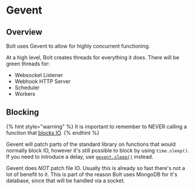 # Gevent

## Overview

Bolt uses Gevent to allow for highly concurrent functioning.

At a high level, Bolt creates threads for everything it does. There will be green threads for:

* Websocket Listener
* Webhook HTTP Server
* Scheduler
* Workers

## Blocking

{% hint style="warning" %}
It is important to remember to NEVER calling a function that [blocks IO](https://stackoverflow.com/questions/15680422/difference-between-wait-and-blocked-thread-states).
{% endhint %}

Gevent will patch parts of the standard library on functions that would normally block IO, however it's still possible to block by using `time.sleep()`. If you need to introduce a delay, use [`gevent.sleep()`](http://www.gevent.org/api/gevent.html#sleeping) instead.

Gevent does _NOT_ patch file IO. Usually this is already so fast there's not a lot of benefit to it. This is part of the reason Bolt uses MongoDB for it's database, since that will be handled via a socket.

